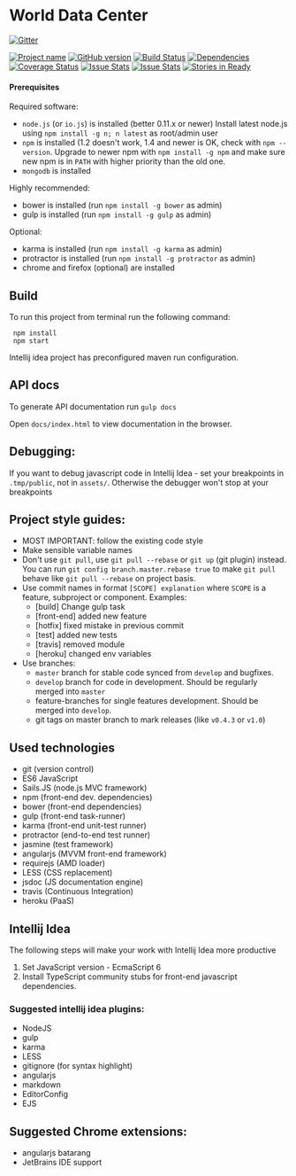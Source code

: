 # World Data Center

[![Gitter](https://badges.gitter.im/Join%20Chat.svg)](https://gitter.im/kpi-wdc?utm_source=badge&utm_medium=badge&utm_campaign=pr-badge&utm_content=badge)

[![Project name](http://img.shields.io/badge/wdc-widgets-blue.svg)](https://github.com/kpi-wdc/wdc)
[![GitHub version](https://badge.fury.io/gh/kpi-wdc%2Fwdc.svg)](http://badge.fury.io/gh/kpi-wdc%2Fwdc)
[![Build Status](https://travis-ci.org/kpi-wdc/wdc.svg?branch=master)](https://travis-ci.org/kpi-wdc/wdc)
[![Dependencies](https://david-dm.org/kpi-wdc/wdc.svg)](https://david-dm.org/kpi-wdc/wdc)
[![Coverage Status](https://coveralls.io/repos/kpi-wdc/wdc/badge.svg?branch=master)](https://coveralls.io/r/kpi-wdc/wdc?branch=master)
[![Issue Stats](http://issuestats.com/github/kpi-wdc/wdc/badge/issue)](http://issuestats.com/github/kpi-wdc/wdc)
[![Issue Stats](http://issuestats.com/github/kpi-wdc/wdc/badge/pr)](http://issuestats.com/github/kpi-wdc/wdc)
[![Stories in Ready](https://badge.waffle.io/kpi-wdc/wdc.png?label=ready&title=Ready)](https://waffle.io/kpi-wdc/wdc)

#### Prerequisites

Required software:

- `node.js` (or `io.js`) is installed (better 0.11.x or newer)
Install latest node.js using `npm install -g n; n latest` as root/admin user
- `npm` is installed (1.2 doesn't work, 1.4 and newer is OK, check with `npm --version`.
Upgrade to newer npm with `npm install -g npm` and make sure new npm is in `PATH` with higher priority than the old one.
- `mongodb` is installed

Highly recommended:
- bower is installed (run `npm install -g bower` as admin)
- gulp is installed (run `npm install -g gulp` as admin)

Optional:
- karma is installed (run `npm install -g karma` as admin)
- protractor is installed (run `npm install -g protractor` as admin)
- chrome and firefox (optional) are installed

## Build
To run this project from terminal run the following command:

     npm install
     npm start

Intellij idea project has preconfigured maven run configuration.

## API docs
To generate API documentation run `gulp docs`

Open `docs/index.html` to view documentation in the browser.

## Debugging:

  If you want to debug javascript code in Intellij Idea - set your breakpoints in `.tmp/public`,
  not in `assets/`.
  Otherwise the debugger won't stop at your breakpoints

## Project style guides:

  - MOST IMPORTANT: follow the existing code style
  - Make sensible variable names
  - Don't use `git pull`, use `git pull --rebase` or `git up` (git plugin) instead.
    You can run `git config branch.master.rebase true` to make `git pull` behave like `git pull --rebase` on project basis.
  - Use commit names in format `[SCOPE] explanation` where `SCOPE` is a feature, subproject or component. Examples:
      - [build] Change gulp task
      - [front-end] added new feature
      - [hotfix] fixed mistake in previous commit
      - [test] added new tests
      - [travis] removed module
      - [heroku] changed env variables
  - Use branches:
     - `master` branch for stable code synced from `develop` and bugfixes.
     - `develop` branch for code in development. Should be regularly merged into `master`
     - feature-branches for single features development. Should be merged into `develop`.
     - git tags on master branch to mark releases (like `v0.4.3` or `v1.0`)

## Used technologies

  - git (version control)
  - ES6 JavaScript
  - Sails.JS (node.js MVC framework)
  - npm (front-end dev. dependencies)
  - bower (front-end dependencies)
  - gulp (front-end task-runner)
  - karma (front-end unit-test runner)
  - protractor (end-to-end test runner)
  - jasmine (test framework)
  - angularjs (MVVM front-end framework)
  - requirejs (AMD loader)
  - LESS (CSS replacement)
  - jsdoc (JS documentation engine)
  - travis (Continuous Integration)
  - heroku (PaaS)

## Intellij Idea

The following steps will make your work with Intellij Idea more productive

1. Set JavaScript version - EcmaScript 6
2. Install TypeScript community stubs for front-end javascript dependencies.

### Suggested intellij idea plugins:

  - NodeJS
  - gulp
  - karma
  - LESS
  - gitignore (for syntax highlight)
  - angularjs
  - markdown
  - EditorConfig
  - EJS

## Suggested Chrome extensions:

  - angularjs batarang
  - JetBrains IDE support

